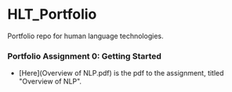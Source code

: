 # HLT_Portfolio
 Portfolio repo for human language technologies.
 

###  Portfolio Assignment 0: Getting Started
* [Here](Overview of NLP.pdf) is the pdf to the assignment, titled "Overview of NLP".
 
 